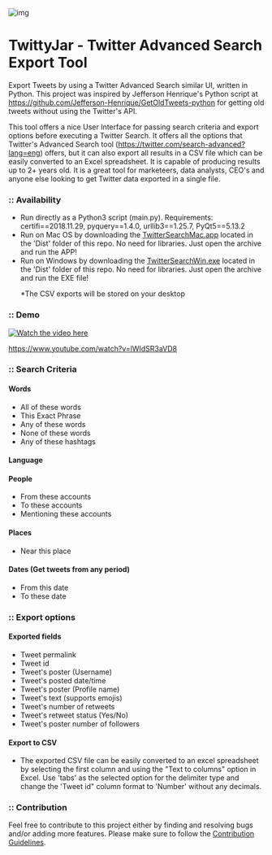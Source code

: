 ![img](https://i.imgur.com/fApFGmM.png)

# TwittyJar - Twitter Advanced Search Export Tool

Export Tweets by using a Twitter Advanced Search similar UI, written in Python. This project was inspired by Jefferson Henrique's Python script at https://github.com/Jefferson-Henrique/GetOldTweets-python for getting old tweets without using the Twitter's API.

This tool offers a nice User Interface for passing search criteria and export options before executing a Twitter Search. It offers all the options that Twitter's Advanced Search tool (https://twitter.com/search-advanced?lang=eng) offers, but it can also export all results in a CSV file which can be easily converted to an Excel spreadsheet. It is capable of producing results up to 2+ years old. It is a great tool for marketeers, data analysts, CEO's and anyone else looking to get Twitter data exported in a single file.

<h3>:: Availability</h3>
<ul>
  <li>Run directly as a Python3 script (main.py). Requirements: certifi==2018.11.29, pyquery==1.4.0, urllib3==1.25.7, PyQt5==5.13.2</li>
   <li>Run on Mac OS by downloading the <a href="https://github.com/yiannakasgeorge/pythonGUI-twitter-advanced-search/raw/master/dist/twitterSearchMac.app.zip">TwitterSearchMac.app</a> located in the 'Dist' folder of this repo. No need for libraries. Just open the archive and run the APP!</li>
   <li>Run on Windows by downloading the <a href="https://github.com/yiannakasgeorge/pythonGUI-twitter-advanced-search/raw/master/dist/twitterSearchWin.exe.zip">TwitterSearchWin.exe</a> located in the 'Dist' folder of this repo. No need for libraries. Just open the archive and run the EXE file!</li>
  <p>*The CSV exports will be stored on your desktop</p>
</ul>

<h3>:: Demo</h3>

[![Watch the video here](https://j.gifs.com/mOk3PO.gif)](https://www.youtube.com/watch?v=lWIdSR3aVD8)

<a href="https://www.youtube.com/watch?v=lWIdSR3aVD8">https://www.youtube.com/watch?v=lWIdSR3aVD8</a>

<h3>:: Search Criteria</h3>

<h4>Words</h4>
<ul>
  <li>All of these words</li>
   <li>This Exact Phrase</li>
   <li>Any of these words</li>
   <li>None of these words</li>
   <li>Any of these hashtags</li>
</ul>
  
<h4>Language</h4>
  
<h4>People</h4>
<ul>
  <li>From these accounts</li>
   <li>To these accounts</li>
   <li>Mentioning these accounts</li>
</ul>
  

<h4>Places</h4>
<ul>
  <li>Near this place</li>
</ul>
  

<h4>Dates (Get tweets from any period)</h4>
<ul>
  <li>From this date</li>
   <li>To these date</li>
</ul>

<h3>:: Export options</h3>

<h4>Exported fields</h4>
<ul>
  <li>Tweet permalink</li>
   <li>Tweet id</li>
   <li>Tweet's poster (Username)</li>
   <li>Tweet's posted date/time</li>
   <li>Tweet's poster (Profile name)</li>
    <li>Tweet's text (supports emojis)</li>
   <li>Tweet's number of retweets</li>
   <li>Tweet's retweet status (Yes/No)</li>
   <li>Tweet's poster number of followers</li>
</ul>

<h4>Export to CSV</h4>
<ul>
  <li>The exported CSV file can be easily converted to an excel spreadsheet by selecting the first column and using the "Text to columns" option in Excel. Use 'tabs' as the selected option for the delimiter type and change the 'Tweet id" column format to 'Number' without any decimals.</li>
</ul>


<h3>:: Contribution</h3>
<p>Feel free to contribute to this project either by finding and resolving bugs and/or adding more features. Please make sure to follow the <a href="https://github.com/yiannakasgeorge/pythonGUI-twitter-advanced-search/blob/master/CONTRIBUTING.md">Contribution Guidelines</a>.</p>

